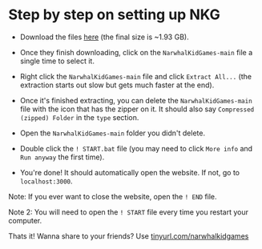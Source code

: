 # Step by step on setting up NKG

- Download the files [here](https://github.com/NarwhalKidGames/NarwhalKidGames/archive/refs/heads/main.zip) (the final size is ~1.93 GB).

- Once they finish downloading, click on the `NarwhalKidGames-main` file a single time to select it.

- Right click the `NarwhalKidGames-main` file and click `Extract All...` (the extraction starts out slow but gets much faster at the end).

- Once it's finished extracting, you can delete the `NarwhalKidGames-main` file with the icon that has the zipper on it. It should also say `Compressed (zipped) Folder` in the `type` section.

- Open the `NarwhalKidGames-main` folder you didn't delete.

- Double click the `! START.bat` file (you may need to click `More info` and `Run anyway` the first time).

- You're done! It should automatically open the website. If not, go to `localhost:3000`.

Note: If you ever want to close the website, open the `! END` file.

Note 2: You will need to open the `! START` file every time you restart your computer.

Thats it! Wanna share to your friends? Use [tinyurl.com/narwhalkidgames](https://tinyurl.com/narwhalkidgames/)

